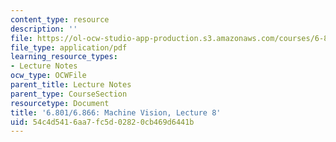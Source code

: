 ```yaml
---
content_type: resource
description: ''
file: https://ol-ocw-studio-app-production.s3.amazonaws.com/courses/6-801-machine-vision-fall-2020/54c4d5416aa7fc5d02820cb469d6441b_MIT6_801F20_lec8.pdf
file_type: application/pdf
learning_resource_types:
- Lecture Notes
ocw_type: OCWFile
parent_title: Lecture Notes
parent_type: CourseSection
resourcetype: Document
title: '6.801/6.866: Machine Vision, Lecture 8'
uid: 54c4d541-6aa7-fc5d-0282-0cb469d6441b
---
```

